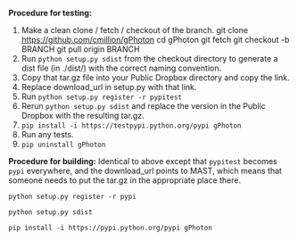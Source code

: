 **Procedure for testing:**
1. Make a clean clone / fetch / checkout of the branch.
    git clone https://github.com/cmillion/gPhoton
    cd gPhoton
    git fetch
    git checkout -b BRANCH
    git pull origin BRANCH
2. Run `python setup.py sdist` from the checkout directory to generate a dist file (in ./dist/) with the correct naming convention.
3. Copy that tar.gz file into your Public Dropbox directory and copy the link.
4. Replace download_url in setup.py with that link.
5. Run `python setup.py register -r pypitest`
6. Rerun `python setup.py sdist` and replace the version in the Public Dropbox with the resulting tar.gz.
7. `pip install -i https://testpypi.python.org/pypi gPhoton`
8. Run any tests.
9. `pip uninstall gPhoton`

**Procedure for building:**
Identical to above except that `pypitest` becomes `pypi` everywhere, and the download_url points to MAST, which means that someone needs to put the tar.gz in the appropriate place there.

`python setup.py register -r pypi`

`python setup.py sdist`

`pip install -i https://pypi.python.org/pypi gPhoton`
